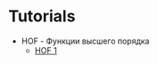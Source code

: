 # Tutorials

* HOF - Функции высшего порядка
    * [HOF 1](https://github.com/YuraKostin/fed-lw-mo/tree/master/tutorials/hof/hof-1)